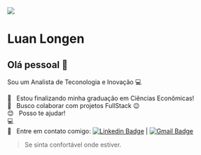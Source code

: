 <!DOCTYPE HTML>


<img width="auto" src="https://github.com/tgmarinho/tgmarinho/blob/master/banner.png">

# Luan Longen

## Olá pessoal 👋
Sou um Analista de Teconologia e Inovação :computer:

 :rocket:  &nbsp; Estou finalizando minha graduação em Ciências Econômicas!
 <br/> :purple_heart: &nbsp; Busco colaborar com projetos FullStack 😉
 <br/> :blush: &nbsp; Posso te ajudar!
 <br/> :computer: &nbsp; 
 <br/> :email: &nbsp; Entre em contato comigo: [![Linkedin Badge](https://img.shields.io/badge/-LuanLongen-blue?style=flat-square&logo=Linkedin&logoColor=white&link=https://www.linkedin.com/in/luan-longen-110122183/)](https://www.linkedin.com/in/luan-longen-110122183/) 
| 
[![Gmail Badge](https://img.shields.io/badge/-longenluan@gmail.com-c14438?style=flat-square&logo=Gmail&logoColor=white&link=mailto:longenluan@gmail.com)](mailto:longenluan@gmail.com)

> Se sinta confortável onde estiver.

``` Luan Longen
